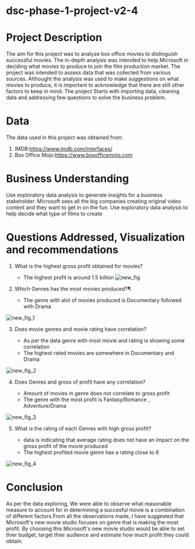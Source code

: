 # dsc-phase-1-project-v2-4

# Project Description

The aim for this project was to analyze box office movies to distinguish successful movies. The in-depth analysis was intended to help Microsoft in deciding what movies to produce to join the film production market. The project was intended to assess data that was collected from various sources. Althought the analysis was used to make suggestions on what movies to produce, it is important to acknowledge that there are still other factors to keep in mind. The project Starts with importing data, cleaning data and addressing few questions to solve the business problem.

# Data

The data used in this project was obtained from:
1. IMDB:https://www.imdb.com/interfaces/
2. Box Office Mojo:https://www.boxofficemojo.com

# Business Understanding

Use exploratory data analysis to generate insights for a business stakeholder. Microsoft sees all the big companies creating original video content and they want to get in on the fun. Use exploratory data analysis to help decide what type of films to create

# Questions Addressed, Visualization and recommendations 

1. What is the highest gross profit obtained for movies?
   * The highest profit is around 1.5 billion
![new_fig](https://user-images.githubusercontent.com/111934584/201550424-9095999d-cff5-49c0-9650-05ac1a20456e.png)

2. Which Genres has the most movies produced?¶

    * The genre with alot of movies produced is Documentary followed with Drama
   
![new_fig_1](https://user-images.githubusercontent.com/111934584/201550451-da47907b-d410-440c-a8ff-39c88f9d019d.png)


3. Does movie genres and movie rating have correlation?

    * As per the data genre with most movie and rating is showing some correlation 
    * The highest rated movies are somewhere in Documentary and Drama
    
![new_fig_2](https://user-images.githubusercontent.com/111934584/201550472-15eb2b07-486e-48f7-a36e-c5d8b2a75025.png)


4. Does Genres and gross of profit have any correlation?

    * Amount of movies in genre does not correlate to gross profit
    * The genre with the most profit is Fantasy/Romance , Adventure/Drama
    
![new_fig_3](https://user-images.githubusercontent.com/111934584/201550483-03478e11-fc49-4de4-a490-6034da6b7423.png)

5. What is the rating of each Genres with high gross profit?

    *  data is indicating that average rating does not have an impact on the gross profit of the movie produced
    * The highest profited movie genre has a rating close to 6
    
![new_fig_4](https://user-images.githubusercontent.com/111934584/201550499-c6e0f2bd-d031-4eea-a604-80325a0b10ba.png)

# Conclusion

As per the data exploring, We were able to observe what reasonable measure to account for in determining a succesful movie is a combination of different factors.From all the observations made, I have suggested that Microsoft's new movie studio focuses on genre that is making the most profit. By choosing this Microsoft's new movie studio would be able to set thier budget, target thier audience and estimate how much profit they could obtain.
    
    
